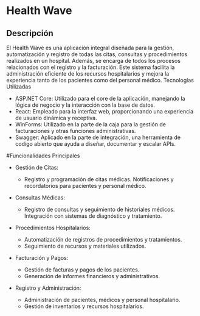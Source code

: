 # Health Wave
## Descripción

El Health Wave es una aplicación integral diseñada para la gestión, automatización y registro de todas las citas, consultas y procedimientos realizados en un hospital. Además, se encarga de todos los procesos relacionados con el registro y la facturación. Este sistema facilita la administración eficiente de los recursos hospitalarios y mejora la experiencia tanto de los pacientes como del personal médico.
Tecnologías Utilizadas

   - ASP.NET Core: Utilizado para el core de la aplicación, manejando la lógica de negocio y la interacción con la base de datos.
   - React: Empleado para la interfaz web, proporcionando una experiencia de usuario dinámica y receptiva.
   - WinForms: Utilizado en la parte de la caja para la gestión de facturaciones y otras funciones administrativas.
   - Swagger: Aplicado en la parte de integración, una herramienta de codigo abierto que ayuda a diseñar, documentar y escalar APIs.

#Funcionalidades Principales

   - Gestión de Citas:
      -  Registro y programación de citas médicas.
        Notificaciones y recordatorios para pacientes y personal médico.

   - Consultas Médicas:
       - Registro de consultas y seguimiento de historiales médicos.
        Integración con sistemas de diagnóstico y tratamiento.

   - Procedimientos Hospitalarios:
       - Automatización de registros de procedimientos y tratamientos.
       - Seguimiento de recursos y materiales utilizados.

   - Facturación y Pagos:
       - Gestión de facturas y pagos de los pacientes.
      - Generación de informes financieros y administrativos.

   - Registro y Administración:
       - Administración de pacientes, médicos y personal hospitalario.
       - Gestión de inventarios y recursos hospitalarios.
